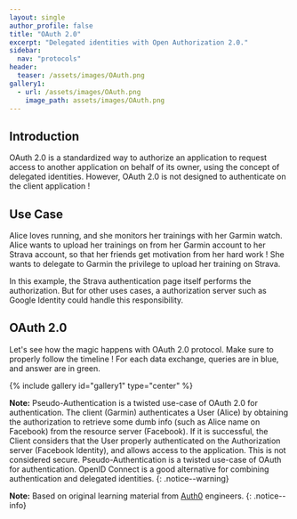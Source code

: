 ```yaml
---
layout: single
author_profile: false
title: "OAuth 2.0"
excerpt: "Delegated identities with Open Authorization 2.0."
sidebar:
  nav: "protocols"
header:
  teaser: /assets/images/OAuth.png
gallery1:
  - url: /assets/images/OAuth.png
    image_path: assets/images/OAuth.png
---
```

## Introduction

OAuth 2.0 is a standardized way to authorize an application to request access to another application on behalf of its owner, using the concept of delegated identities.
However, OAuth 2.0 is not designed to authenticate on the client application !

## Use Case

Alice loves running, and she monitors her trainings with her Garmin watch. Alice wants to upload her trainings on from her Garmin account to her Strava account, so that her friends get motivation from her hard work ! She wants to delegate to Garmin the privilege to upload her training on Strava.

In this example, the Strava authentication page itself performs the authorization. But for other uses cases, a authorization server such as Google Identity could handle this responsibility.

## OAuth 2.0

Let's see how the magic happens with OAuth 2.0 protocol. Make sure to properly follow the timeline !
For each data exchange, queries are in blue, and answer are in green.

{% include gallery id="gallery1" type="center" %}

**Note:** Pseudo-Authentication is a twisted use-case of OAuth 2.0 for authentication. The client (Garmin) authenticates a User (Alice) by obtaining the authorization to retrieve some dumb info (such as Alice name on Facebook) from the resource server (Facebook). If it is successful, the Client considers that the User properly authenticated on the Authorization server (Facebook Identity), and allows access to the application. This is not considered secure. Pseudo-Authentication is a twisted use-case of OAuth for authentication. OpenID Connect is a good alternative for combining authentication and delegated identities.
{: .notice--warning}

**Note:** Based on original learning material from [Auth0](https://auth0.com/docs) engineers.
{: .notice--info}
